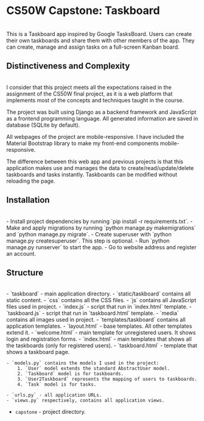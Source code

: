 # CS50W Capstone: Taskboard
</br>
This is a Taskboard app inspired by Google TasksBoard. Users can create their own taskboards and share them with other members of the app. They can create, manage and assign tasks on a full-screen Kanban board.

## Distinctiveness and Complexity
</br>
I consider that this project meets all the expectations raised in the assignment of the CS50W final project, as it is a web platform that implements most of the concepts and techniques taught in the course.

The project was built using Django as a backend framework and JavaScript as a frontend programming language. All generated information are saved in database (SQLite by default).

All webpages of the project are mobile-responsive. I have included the Material Bootstrap library to make my front-end components mobile-responsive.

The difference between this web app and previous projects is that this application makes use and manages the data to create/read/update/delete taskboards and tasks instantly. Taskboards can be modified without reloading the page.

## Installation
</br>
  - Install project dependencies by running `pip install -r requirements.txt`. 
  - Make and apply migrations by running `python manage.py makemigrations` and `python manage.py migrate`.
  - Create superuser with `python manage.py createsuperuser`. This step is optional.
  - Run `python manage.py runserver` to start the app.
  - Go to website address and register an account.

## Structure
</br>
  - `taskboard` - main application directory.
    - `static/taskboard` contains all static content.
        - `css` contains all the CSS files.
        - `js` contains all JavaScript files used in project.
            - `index.js` - script that run in `index.html` template.
            - `taskboard.js` - script that run in `taskboard.html` template.
        - `media` contains all images used in project.
    - `templates/taskboard` contains all application templates.
        - `layout.html` - base templates. All other templates extend it.
        - `welcome.html` - main template for unregistered users. It shows login and registration forms.
        - `index.html` - main templates that shows all the taskboards (only for registered users).
        - `taskboard.html` - template that shows a taskboard page.

    - `models.py` contains the models I used in the project: 
        1. `User` model extends the standard AbstractUser model.
        2. `Taskboard` model is for taskboards.
        3. `User2Taskboard` represents the mapping of users to taskboards.
        4. `Task` model is for tasks.
        
    - `urls.py` - all application URLs.
    - `views.py` respectively, contains all application views.
  - `capstone` - project directory.
